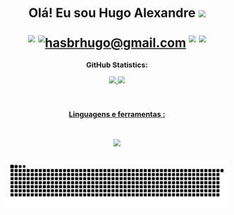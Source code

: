 

<h1 align="center">Olá! Eu sou Hugo Alexandre
  <img src="https://raw.githubusercontent.com/iampavangandhi/iampavangandhi/master/gifs/Hi.gif" 
         width="30px">

  <div display: "flex" align="center"><br>
<h3Contact: </h3
<!--Portfólio -->
 <!-- <a href="##" target="_blank"><img src="https://img.shields.io/badge/Portfólio-000000?style=for-the-badge&logo=logoColor=7F3ACE" style="vertical-align:top"></a> -->
<!-- Linkedin -->
  <a href="https://www.linkedin.com/in/hugo-alexandre-silva-a85643217/" target="_blank"><img src="https://img.shields.io/badge/LinkedIn-000000?style=for-the-badge&logo=linkedin&logoColor=7F3ACE" target="_blank" style="vertical-align:top"></a> 
  <!-- gmail -->
  <a href = "https://mail.google.com/mail/u/0/?fs=1&tf=cm&source=mailto&to=hasbrhugo@gmail.com"><img title="hasbrhugo@gmail.com" src="https://img.shields.io/badge/Gmail-000000?style=for-the-badge&logo=gmail&logoColor=7F3ACE" style="vertical-align:top"></a>
<!-- instagram -->
  <a href="https://www.instagram.com/hugo_has_/" target="_blank"><img src="https://img.shields.io/badge/Instagram-000000?style=for-the-badge&logo=instagram&logoColor=7F3ACE" style="vertical-align:top"></a>
<!-- whatsapp -->
 <a href="https://api.whatsapp.com/send?phone=5581983681154" target="_blank"><img src="https://img.shields.io/badge/WhatsApp-000000?style=for-the-badge&logo=whatsapp&logoColor=7F3ACE" style="vertical-align:top"></a>
 
  
</h1>
<div display: "flex" align="center">
<h3Contact: </h3
  
##

  <h3>GitHub Statistics:</h3>
  <a href="https://github.com/hugoAS007">
  
  <div align="center">
  <img height="170em" src="https://streak-stats.demolab.com?user=hugoAS007&theme=midnight-purple&hide_border=true&date_format=j%20M%5B%20Y%5D&hide_longest_streak=true"/>
  <img height="170em" src="https://github-readme-stats.vercel.app/api/top-langs/?username=hugoAS007&layout=compact&langs_count=8&theme=midnight-purple&hide_border=true"/>
  </div>
 <br>
 
 # 
<h3 align="center">Linguagens e ferramentas :</h3>
<div style="display: inline_blobk"><br>
<p align="center">
  <a href="https://skillicons.dev">
    <img src="https://skillicons.dev/icons?i=html,css,js,java,git,python" />
  </a>
</p>

##
    
![Snake animation](https://github.com/Ricmaloy/Ricmaloy/blob/output/github-contribution-grid-snake.svg) 

  
